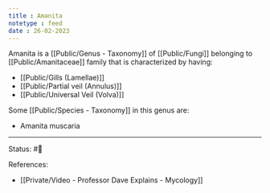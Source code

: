 ```yaml
---
title : Amanita
notetype : feed
date : 26-02-2023
---
```


Amanita is a [[Public/Genus - Taxonomy]] of [[Public/Fungi]] belonging to [[Public/Amanitaceae]] family that is characterized by having:
- [[Public/Gills (Lamellae)]]
- [[Public/Partial veil (Annulus)]]
- [[Public/Universal Veil (Volva)]]


Some [[Public/Species - Taxonomy]] in this genus are:
- Amanita muscaria

-----

Status: #🌱 

References:
- [[Private/Video - Professor Dave Explains - Mycology]]
